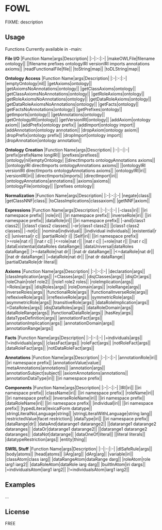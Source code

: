 # FOWL
FIXME: description
## Usage
Functions Currently available in -main:

**File I/O**
|Function Name|args|Description|
|:-|:-:|:-|
|makeOWLFile|filename ontology||
||filename prefixes ontologyIRI versionIRI imports annotations axioms||
|readFunctionalFile|file||
|toString|map||
|toDLString|map||

**Ontology Access**
|Function Name|args|Description|
|:-|:-:|:-|
|emptyOntology|nil||
|getAxioms|ontology||
|getAxiomsNoAnnotations|ontology||
|getClassAxioms|ontology||
|getClassAxiomsNoAnnotations|ontology||
|getRoleAxioms|ontology||
|getRoleAxiomsNoAnnotations|ontology||
|getDataRoleAxioms|ontology||
|getDataRoleAxiomsNoAnnotations|ontology||
|getFacts|ontology||
|getFactsNoAnnotations|ontology||
|getPrefixes|ontology||
|getImports|ontology||
|getAnnotations|ontology||
|getOntologyIRI|ontology||
|getVersionIRI|ontology||
|addAxiom|ontology axiom||
|addPrefix|ontology prefix||
|addImport|ontology import||
|addAnnotation|ontology annotation||
|dropAxiom|ontology axiom||
|dropPrefix|ontology prefix||
|dropImport|ontology import||
|dropAnnotation|ontology annotation||

**Ontology Creation**
|Function Name|args|Description|
|:-|:-:|:-|
|prefix|prefixName longIRI|| 
|prefixes|prefixes|| 
|ontology|nil|emptyOntology|
||directImports ontologyAnnotations axioms||
||ontologyIRI directImports ontologyAnnotations axioms||
||ontologyIRI versionIRI directImports ontologyAnnotations axioms||
|ontologyIRI|iri|| 
|versionIRI|iri|| 
|directImports|imports|| 
|directImport|iri|| 
|ontologyAnnotations|annotations|| 
|axioms|axioms|| 
|ontologyFile|ontology||
||prefixes ontology||

**Normalization**
|Function Name|args|Description|
|:-|:-:|:-|
|negate|class|| 
|getClassNNF|class|| 
|toClassImplications|classaxiom|| 
|getNNF|axiom|| 

**Expressions**
|Function Name|args|Description|
|:-|:-:|:-|
|-class|iri||
||iri namespace prefix||
|role|iri||
||iri namespace prefix||
|inverseRole|iri||
||iri namespace prefix||
|dataRole|iri||
||iri namespace prefix||
|-and|class1 class2||
||class1 class2 classes||
|-or|class1 class2||
||class1 class2 classes||
|-not|c||
|nominal|individual||
||individual individuals||
|existential|r c||
|universal|r c||
|partialRole|r i||
|Self|iri||
||iri namespace prefix||
|>=role|nat r||
||nat r c||
|<=role|nat r||
||nat r c||
|=role|nat r||
||nat r c||
|dataExistential|dataRoles dataRange||
|dataUniversal|dataRoles dataRange||
|>=dataRole|nat dr||
||nat dr dataRange||
|<=dataRole|nat dr||
||nat dr dataRange||
|=dataRole|nat dr||
||nat dr dataRange||
|partialDataRole|dr literal||

**Axioms**
|Function Name|args|Description|
|:-|:-:|:-|
|declaration|args||
|classImplication|args||
|=Classes|args||
|disjClasses|args||
|disjOr|args||
|roleChain|role1 role2||
||role1 role2 roles||
|roleImplication|args||
|=Roles|args||
|disjRoles|args||
|roleDomain|args||
|roleRange|args||
|inverseRoles|args||
|functionalRole|args||
|functionalInverseRole|args||
|reflexiveRole|args||
|irreflexiveRole|args||
|symmetricRole|args||
|asymmetricRole|args||
|transitiveRole|args||
|dataRoleImplication|args||
|=DataRoles|args||
|disjDataRoles|args||
|dataRoleDomain|args||
|dataRoleRange|args||
|functionalDataRole|args||
|hasKey|args||
|dataTypeDefinition|args||
|annotationFact|args||
|annotationImplication|args||
|annotationDomain|args||
|annotationRange|args||

**Facts**
|Function Name|args|Description|
|:-|:-:|:-|
|=individuals|args||
|!=individuals|args||
|classFact|args||
|roleFact|args||
|notRoleFact|args||
|dataRoleFact|args||
|notDataRoleFact|args||

**Annotations**
|Function Name|args|Description|
|:-|:-:|:-|
|annotationRole|iri||
||iri namespace prefix||
|annotationValue|value||
|metaAnnotations|annotations||
|annotation|args||
|annotationSubject|subject||
|axiomAnnotations|annotations||
|annotationDataType|iri||
||iri namespace prefix||

**Components**
|Function Name|args|Description|
|:-|:-:|:-|
|IRI|iri||
||iri namespace prefix||
|className|iri||
||iri namespace prefix||
|roleName|iri||
||iri namespace prefix||
|inverseRoleName|iri||
||iri namespace prefix||
|dataRoleName|iri||
||iri namespace prefix||
|individual|iri||
||iri namespace prefix||
|typedLiteral|lexicalForm datatype||
|stringLiteralNoLanguage|string||
|stringLiteralWithLanguage|string lang||
|restrictedValue|facet restriction||
|dataType|iri||
||iri namespace prefix||
|dataRange|dr||
|dataAnd|datarange1 datarange2||
||datarange1 datarange2 dataranges||
|dataOr|datarange1 datarange2||
||datarange1 datarange2 dataranges||
|dataNot|datarange||
|dataOneOf|literal||
||literal literals||
|datatypeRestriction|args||
|entity|thing||

**SWRL Stuff**
|Function Name|args|Description|
|:-|:-:|:-|
|dlSafeRule|args||
|body|atoms||
|head|atoms|| 
|iArg|arg|| 
|dArg|arg|| 
|variable|iri|| 
|classAtom|class iarg|| 
|dataRangeAtom|dataRange darg|| 
|roleAtom|role iarg1 iarg2|| 
|dataRoleAtom|dataRole iarg darg|| 
|builtInAtom|iri dargs|| 
|=individualsAtom|iarg1 iarg2|| 
|!=individualsAtom|iarg1 iarg2||

## Examples
...
## License
FREE
